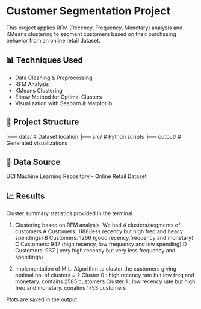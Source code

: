 # Customer Segmentation Project

This project applies RFM (Recency, Frequency, Monetary) analysis and KMeans clustering to segment customers based on their purchasing behavior from an online retail dataset.

## 📊 Techniques Used
- Data Cleaning & Preprocessing
- RFM Analysis
- KMeans Clustering
- Elbow Method for Optimal Clusters
- Visualization with Seaborn & Matplotlib

## 📁 Project Structure

├── data/ # Dataset location
├── src/ # Python scripts
├── output/ # Generated visualizations

## 📌 Data Source
UCI Machine Learning Repository - Online Retail Dataset

## 📈 Results
Cluster summary statistics provided in the terminal.
1. Clustering based on RFM analysis. We had 4 clusters/segments of customers
        A Customers: 1188(less recency but high freq and heacy spendings)
        B Customers: 1266 (good recency,frequency and monetary)
        C Customers: 947 (high recency, low frequency and low spending)
        D Customers: 937 ( very high recency but very less frequency and spendings)

2. Implementation of M.L. Algorithm to cluster the customers 
        giving optimal no. of clusters = 2
        Cluster 0 : high recency rate but low freq and monetary. contains 2585 customers
        Cluster 1 : low recency rate but high freq and monetary. conatins 1753 customers

Plots are saved in the output.
